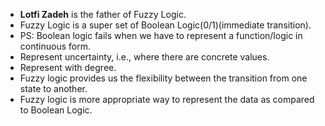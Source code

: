 - **Lotfi Zadeh** is the father of Fuzzy Logic.
- Fuzzy Logic is a super set of Boolean Logic(0/1)(immediate transition).
- PS: Boolean logic fails when we have to represent a function/logic in continuous form.
- Represent uncertainty, i.e., where there are concrete values.
- Represent with degree.
- Fuzzy logic provides us the flexibility between the transition from one state to another.
- Fuzzy logic is more appropriate way to represent the data as compared to Boolean Logic.

